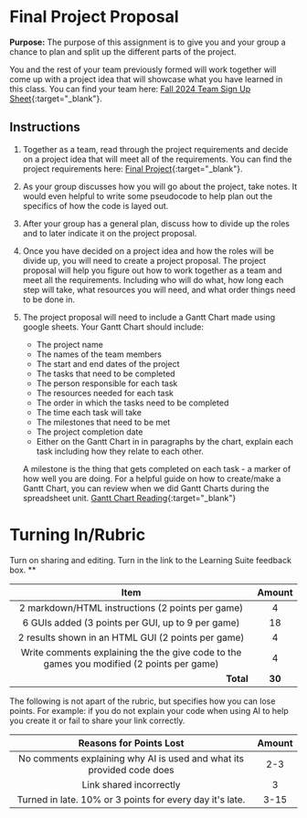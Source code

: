 #  Final Project Proposal

**Purpose:** The purpose of this assignment is to give you and your group a chance to plan and split up the different parts of the project. 

You and the rest of your team previously formed will work together will come up with a project idea that will showcase what you have learned in this class. You can find your team here: [Fall 2024 Team Sign Up Sheet](https://docs.google.com/spreadsheets/d/1M5wcMbjZQoYJGmpG7rlZ5Y9DnLdN6QDcRKndbbrm2-U/edit?gid=2018473579#gid=2018473579){:target="_blank"}. 


## Instructions

1. Together as a team, read through the project requirements and decide on a project idea that will meet all of the requirements. You can find the project requirements here: [Final Project](https://byu-cce270.readthedocs.io/en/latest/unit3/07_final_project/final_pro_prompt/){:target="_blank"}.

2. As your group discusses how you will go about the project, take notes. It would even helpful to write some pseudocode to help plan out the specifics of how the code is layed out.   

3. After your group has a general plan, discuss how to divide up the roles and to later indicate it on the project proposal. 

4. Once you have decided on a project idea and how the roles will be divide up, you will need to create a project proposal. The project proposal will help you figure out how to work together as a team and meet all the requirements. Including who will do what, how long each step will take, what resources you will need, and what order things need to be done in.

5. The project proposal will need to include  a Gantt Chart made using google sheets. Your Gantt Chart should include:
      - The project name 
      - The names of the team members
      - The start and end dates of the project
      - The tasks that need to be completed
      - The person responsible for each task
      - The resources needed for each task
      - The order in which the tasks need to be completed
      - The time each task will take
      - The milestones that need to be met 
      - The project completion date
      - Either on the Gantt Chart in in paragraphs by the chart, explain each task including how they relate to each other.
   
    A milestone is the thing that gets completed on each task - a marker of how well you are doing. 
    For a helpful guide on how to create/make a Gantt Chart, you can review when we did Gantt Charts during the spreadsheet unit. [Gantt Chart Reading](https://byu-cce270.readthedocs.io/en/latest/unit1/5_gantt_charts/gantt_read/){:target="_blank"}
 

# Turning In/Rubric

Turn on sharing and editing. Turn in the link to the Learning Suite feedback box.
**

|                                         **Item**                                          | **Amount** |
|:-----------------------------------------------------------------------------------------:|:----------:|
|                     2 markdown/HTML instructions (2 points per game)                      |     4      |
|                     6 GUIs added (3 points per GUI, up to 9 per game)                     |     18     |
|                    2 results shown in an HTML GUI (2 points per game)                     |     4      |
| Write comments explaining the the give code to the games you modified (2 points per game) |     4      |
|                      <div style="text-align: right">**Total**</div>                       |   **30**   |

The following is not apart of the rubric, but specifies how you can lose points. For example: if you do not explain your code when using AI to help you create it or fail to share your link correctly.

|                      **Reasons for Points Lost**                      | **Amount** |  
|:---------------------------------------------------------------------:|:----------:|
| No comments explaining why AI is used and what its provided code does |    2-3     |
|                        Link shared incorrectly                        |     3      |
|       Turned in late. 10% or 3 points for every day it's late.        |    3-15    |

